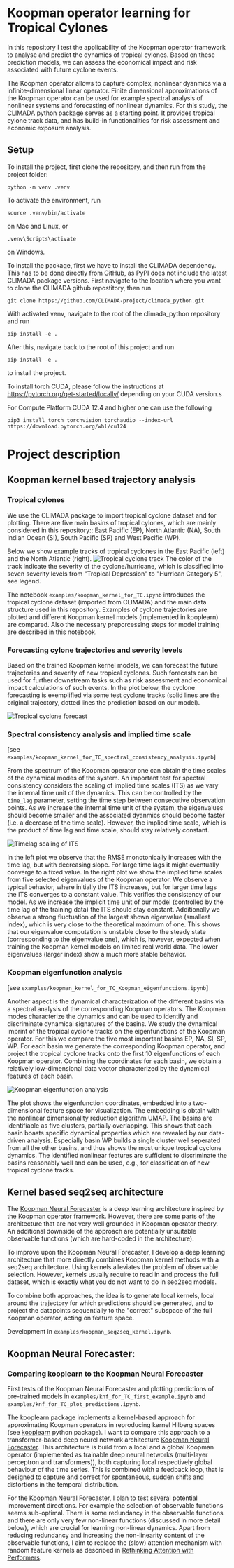 # Koopman operator learning for Tropical Cylones


In this repository I test the applicability of the Koopman operator framework to analyse
and predict the dynamics of tropical cylones. Based on these prediction models, we can 
assess the economical impact and risk associated with future cyclone events.

The Koopman operator allows to capture complex, nonlinear dyanmics via a infinite-dimensional linear operator.
Finite dimensional approximations of the Koopman operator can be used for example spectral analysis of nonlinear
systems and forecasting of nonlinear dynamics.
For this study, the [CLIMADA](https://github.com/CLIMADA-project/climada_python) python package serves as a starting point. It
provides tropical cylone track data, and has build-in functionalities for risk assessment and economic exposure analysis.




## Setup
To install the project, first clone the repository, and then run from the project folder:
```
python -m venv .venv
```
To activate the environment, run
```
source .venv/bin/activate
```
on Mac and Linux, or
```
.venv\Scripts\activate
```
on Windows.

To install the package, first we have to install the CLIMADA dependency. This has to be done directly from GitHub, as PyPI does not include the latest CLIMADA package versions.
First navigate to the location where you want to clone the CLIMADA github repostitory, then run
```
git clone https://github.com/CLIMADA-project/climada_python.git
```
With activated venv, navigate to the root of the climada_python repository and run
```
pip install -e .
```
After this, navigate back to the root of this project and run
```
pip install -e .
```
to install the project.

To install torch CUDA, please follow the instructions at https://pytorch.org/get-started/locally/ depending on your CUDA version.s

For Compute Platform CUDA 12.4 and higher one can use the following

```
pip3 install torch torchvision torchaudio --index-url https://download.pytorch.org/whl/cu124
```



# Project description

## Koopman kernel based trajectory analysis

### Tropical cylones
We use the CLIMADA package to import tropical cyclone dataset and for plotting. There are five main basins of tropical cylones, which are mainly considered in this repository:: East Pacific (EP), North Atlantic (NA), South Indian Ocean (SI), South Pacific (SP) and West Pacific (WP).

Below we show example tracks of tropical cyclones in the East Pacific (left) and the North Atlantic (right).
![Tropical cyclone track](./plots/tropical_cyclone_data/TCTrack_EP_NA.png)
The color of the track indicate the severity of the cyclone/hurricane, which is classified into seven severity levels from "Tropical Depression" to "Hurrican Category 5", see legend.

The notebook `examples/koopman_kernel_for_TC.ipynb` introduces the tropical cyclone dataset (imported from CLIMADA) and the main data structure used in this repository. Examples of cyclone trajectories are plotted and different Koopman kernel models (implemented in kooplearn) are compared. Also the necessary preporcessing steps for model training are described in this notebook.


### Forecasting cylone trajectories and severity levels
Based on the trained Koopman kernel models, we can forecast the future trajectories and severity of new tropical cyclones. Such forecasts can be used for further downstream tasks such as risk assessment and economical impact calculations of such events.
In the plot below, the cyclone forecasting is exemplified via some test cyclone tracks (solid lines are the original trajectory, dotted lines the prediction based on our model).

![Tropical cyclone forecast](./plots/tropical_cyclone_forecast/TC_forecast_basinNA.png)


### Spectral consistency analysis and implied time scale
[see `examples/koopman_kernel_for_TC_spectral_consistency_analysis.ipynb`]

From the spectrum of the Koopman operator one can obtain the time scales of the dynamical modes of the system. An important test for spectral consistency considers the scaling of implied time scales (ITS) as we vary the internal time unit of the dynamics. This can be controlled by the `time_lag` parameter, setting the time step between consecutive observation points.
As we increase the internal time unit of the system, the eigenvalues should become smaller and the associated dyanmics should become faster (i.e. a decrease of the time scale). However, the implied time scale, which is the product of time lag and time scale, should stay relatively constant.

![Timelag scaling of ITS](./plots/koopman_spectral_analysis/time_lag_scaling/time_lag_scaling_ctlen4.png)

In the left plot we observe that the RMSE monotonically increases with the time lag, but with decreasing slope.
For large time lags it might eventually converge to a fixed value.
In the right plot we show the implied time scales from five selected eigenvalues of the Koopman operator.
We observe a typical behavior, where initially the ITS increases, but for larger time lags the ITS converges to a constant value. This verifies the consistency of our model. As we increase the implicit time unit of our model (controlled by the time lag of the training data) the ITS should stay constant.
Additionally we observe a strong fluctuation of the largest shown eigenvalue (smallest index), which is very close to the theoretical maximum of one.
This shows that our eigenvalue computation is unstable close to the steady state (corresponding to the eigenvalue one), which is, however, expected when training the Koopman kernel models on limited real world data. The lower eigenvalues (larger index) show a much more stable behavior.


### Koopman eigenfunction analysis
[see `examples/koopman_kernel_for_TC_Koopman_eigenfunctions.ipynb`]

Another aspect is the dynamical characterization of the different basins via a spectral analysis of the corresponding Koopman operators. The Koopman modes characterize the dynamics and can be used to identify and discriminate dynamical signatures of the basins.
We study the dynamical imprint of the tropical cyclone tracks on the eigenfunctions of the Koopman operator. For this we compare the five most important basins EP, NA, SI, SP, WP. For each basin we generate the corresponding Koopman operator, and project the tropical cyclone tracks onto the first 10 eigenfunctions of each Koopman operator. Combining the coordinates for each basin, we obtain a relatively low-dimensional data vector characterized by the dynamical features of each basin.

![Koopman eigenfunction analysis](./plots/koopman_spectral_analysis/eigenfunction_clustering/year_range_1980_2021_train_dsize70_topk10/umap_clustering_cl32_tsteph1.0_nc600_tkreg1e-08__um_nneigh600_um_md0.2.png)

The plot shows the eigenfunction coordinates, embedded into a two-dimensional feature space for visualization. The embedding is obtain with the nonlinear dimensionality reduction algorithm UMAP. The basins are identifiable as five clusters, partially overlapping. This shows that each basin boasts specific dynamical properties which are revealed by our data-driven analysis. Especially basin WP builds a single cluster well seperated from all the other basins, and thus shows the most unique tropical cyclone dynamics.
The identified nonlinear features are sufficient to discriminate the basins reasonably well and can be used, e.g., for classification of new tropical cyclone tracks.


## Kernel based seq2seq architecture

The [Koopman Neural Forecaster](https://github.com/google-research/google-research/tree/master/KNF) is a deep learning architecture inspired by the Koopman operator framework. However, there are some parts of the architecture that are not very well grounded in Koopman operator theory. An additional downside of the approach are potentially unsuitable observable functions (which are hard-coded in the architecture).

To improve upon the Koopman Neural Forecaster, I develop a deep learning architecture that more directly combines Koopman kernel methods with a seq2seq architecture. Using kernels alleviates the problem of observable selection. However, kernels usually require to read in and process the full dataset, which is exactly what you do not want to do in seq2seq models.

To combine both approaches, the idea is to generate local kernels, local around the trajectory for which predictions should be generated, and to project the datapoints sequentially to the "correct" subspace of the full Koopman operator, acting on feature space.

Development in `examples/koopman_seq2seq_kernel.ipynb`.



## Koopman Neural Forecaster:

### Comparing kooplearn to the Koopman Neural Forecaster

First tests of the Koopman Neural Forecaster and plotting predictions of pre-trained models in `examples/knf_for_TC_first_example.ipynb` and `examples/knf_for_TC_plot_predictions.ipynb`.

The kooplearn package implements a kernel-based approach for
approximating Koopman operators in reproducing kernel Hilberg spaces (see [kooplearn](https://github.com/Machine-Learning-Dynamical-Systems/kooplearn) python package).
I want to compare this approach to a transformer-based deep neurel network architecture [Koopman Neural Forecaster](https://github.com/google-research/google-research/tree/master/KNF).
This architecture is build from a local and a global Koopman operator (implemented as trainable deep neural networks (multi-layer perceptron and
transformers)), both capturing local respectively global behaviour of the time series. This is combined with a feedback loop,
that is designed to capture and correct for spontaneous, sudden shifts and distortions in the temporal distribution.

For the Koopman Neural Forecaster, I plan to test several potential improvement directions. For example the selection of observable functions seems sub-optimal. There is some redundancy in the observable functions and there are only very few non-linear functions (discussed in more detail below), which are crucial for learning non-linear dynamics. Apart from reducing redundancy and increasing the non-linearity content of the observable functions, I aim to replace the (slow) attention mechanism with random feature kernels as described in [Rethinking Attention with Performers](https://arxiv.org/abs/2009.14794).


<!-- ## Contributions

#### Model improvements
- Implementation of additive combination of global and local Koopman operator:
    - although the authors described this additive combination in the paper, they implemented multiplicative combination in the code
    - additive combination seems much more natural from a perspective based on Koopman operator theory
    - in first tests, additive combination performs better than the multiplicative option
- Comparison between Koopman kernel regression and deep neural network transformer architecture

#### Data processing
- Conversion of CLIMADA TCTracks into kooplearn and pytorch compatible data structures
- Data quality and extract characteristic length scale from data (needed for kooplearn kernal models)
- Data standardization and periodic centering of earth scale tropical cyclone data (discontinuous cut along the longitudinal coordinate for $\mathrm{lon} = +- 180^\circ$) -->

